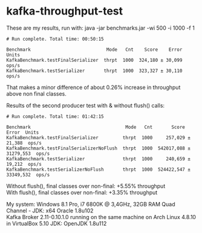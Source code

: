 # kafka-throughput-test

These are my results, run with: java -jar benchmarks.jar -wi 500 -i 1000 -f 1
```
# Run complete. Total time: 00:50:15

Benchmark                            Mode   Cnt    Score    Error  Units
KafkaBenchmark.testFinalSerializer  thrpt  1000  324,180 ± 30,099  ops/s
KafkaBenchmark.testSerializer       thrpt  1000  323,327 ± 30,110  ops/s
```
That makes a minor difference of about 0.26% increase in throughput above non final classes.

Results of the second producer test with & without flush() calls:

```
# Run complete. Total time: 01:42:15

Benchmark                                   Mode   Cnt       Score       Error  Units
KafkaBenchmark.testFinalSerializer         thrpt  1000     257,029 ±    21,388  ops/s
KafkaBenchmark.testFinalSerializerNoFlush  thrpt  1000  542017,088 ± 31279,553  ops/s
KafkaBenchmark.testSerializer              thrpt  1000     240,659 ±    19,212  ops/s
KafkaBenchmark.testSerializerNoFlush       thrpt  1000  524422,547 ± 33349,532  ops/s
```

Without flush(), final classes over non-final: +5.55% throughput<br>
With flush(), final classes over non-final: +3.35% throughput

My system: Windows 8.1 Pro, i7 6800K @ 3,4GHz, 32GB RAM Quad Channel - JDK: x64 Oracle 1.8u102<br>
Kafka Broker 2.11-0.10.1.0 running on the same machine on Arch Linux 4.8.10 in VirtualBox 5.10 JDK: OpenJDK 1.8u112<br>
